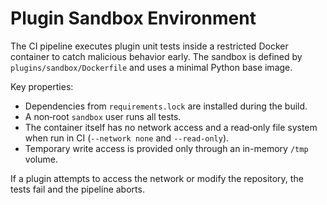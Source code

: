 # Plugin Sandbox Environment

The CI pipeline executes plugin unit tests inside a restricted Docker container to
catch malicious behavior early. The sandbox is defined by
`plugins/sandbox/Dockerfile` and uses a minimal Python base image.

Key properties:

- Dependencies from `requirements.lock` are installed during the build.
- A non‑root `sandbox` user runs all tests.
- The container itself has no network access and a read‑only file system when run
  in CI (`--network none` and `--read-only`).
- Temporary write access is provided only through an in-memory `/tmp` volume.

If a plugin attempts to access the network or modify the repository, the tests
fail and the pipeline aborts.
